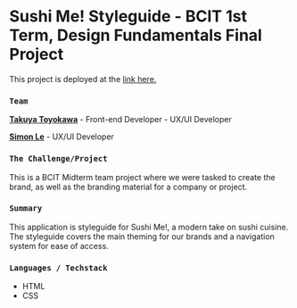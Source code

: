 # Sushi Me! Styleguide - BCIT 1st Term, Design Fundamentals Final Project

This project is deployed at the [link here.](https://takuyadev.github.io/sushime-styleguide/)

### `Team`

[**Takuya Toyokawa**](https://www.linkedin.com/in/takuya-toyokawa/) - Front-end Developer - UX/UI Developer

[**Simon Le**](https://www.linkedin.com/in/simon-le-532820183/) - UX/UI Developer

### `The Challenge/Project`

This is a BCIT Midterm team project where we were tasked to create the brand, as well as the branding material for a company or project.

### `Summary`

This application is styleguide for Sushi Me!, a modern take on sushi cuisine. The styleguide covers the main theming for our brands and a navigation system for ease of access.

### `Languages / Techstack`

- HTML
- CSS


